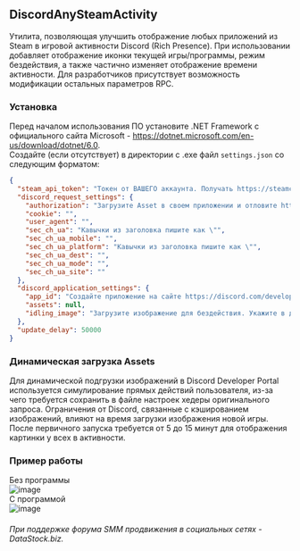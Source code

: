## DiscordAnySteamActivity
Утилита, позволяющая улучшить отображение любых приложений из Steam в игровой активности Discord (Rich Presence). При использовании добавляет отображение иконки текущей игры/программы, режим бездействия, а также частично изменяет отображение времени активности. Для разработчиков присутствует возможность модификации остальных параметров RPC.

### Установка
Перед началом использования ПО установите .NET Framework с официального сайта Microsoft - https://dotnet.microsoft.com/en-us/download/dotnet/6.0. <br/>
Создайте (если отсутствует) в директории с .exe файл `settings.json` со следующим форматом:<br/>
```json
{
  "steam_api_token": "Токен от ВАШЕГО аккаунта. Получать https://steamcommunity.com/dev/apikey",
  "discord_request_settings": {
    "authorization": "Загрузите Asset в своем приложении и отловите http запрос с помощью Ctrl + Shift + I -> Сеть. Поля - заголовки запроса",
    "cookie": "",
    "user_agent": "",
    "sec_ch_ua": "Кавычки из заголовка пишите как \"",
    "sec_ch_ua_mobile": "",
    "sec_ch_ua_platform": "Кавычки из заголовка пишите как \"",
    "sec_ch_ua_dest": "",
    "sec_ch_ua_mode": "",
    "sec_ch_ua_site": ""
  },
  "discord_application_settings": { 
    "app_id": "Создайте приложение на сайте https://discord.com/developers/applications. APPLICATION ID", 
    "assets": null,
    "idling_image": "Загрузите изображение для бездействия. Укажите в данном поле название файла"
  },
  "update_delay": 50000
}
```

### Динамическая загрузка Assets
Для динамической подгрузки изображений в Discord Developer Portal используется симулирование прямых действий пользователя, из-за чего требуется сохранить в файле настроек хедеры оригинального запроса. Ограничения от Discord, связанные с кэшированием изображений, влияют на время загрузки изображения новой игры. После первичного запуска требуется от 5 до 15 минут для отображения картинки у всех в активности.

### Пример работы
Без программы<br/> ![image](https://user-images.githubusercontent.com/56792892/178103194-29688bc6-9567-46c1-8e10-b3cd0f3b5941.png) <br/>
С программой <br/>![image](https://user-images.githubusercontent.com/56792892/178103230-0a583a48-de01-4e33-bff6-417c86b8ceff.png)

###### При поддержке форума SMM продвижения в социальных сетях - DataStock.biz.
